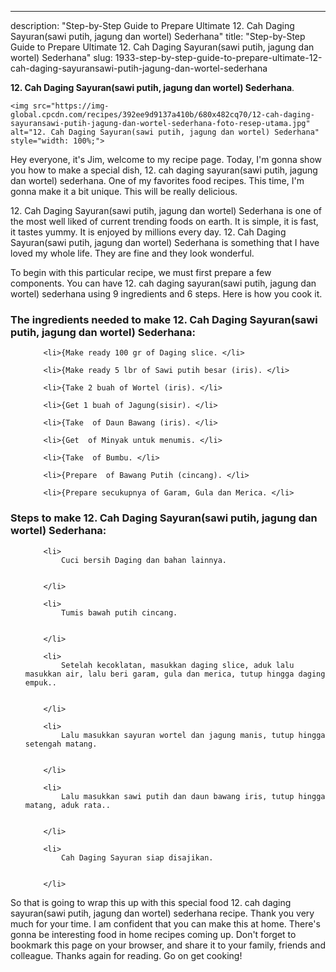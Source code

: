 ---
description: "Step-by-Step Guide to Prepare Ultimate 12. Cah Daging Sayuran(sawi putih, jagung dan wortel) Sederhana"
title: "Step-by-Step Guide to Prepare Ultimate 12. Cah Daging Sayuran(sawi putih, jagung dan wortel) Sederhana"
slug: 1933-step-by-step-guide-to-prepare-ultimate-12-cah-daging-sayuransawi-putih-jagung-dan-wortel-sederhana

<p>
	<strong>12. Cah Daging Sayuran(sawi putih, jagung dan wortel) Sederhana</strong>. 
	
</p>
<p>
	
	<img src="https://img-global.cpcdn.com/recipes/392ee9d9137a410b/680x482cq70/12-cah-daging-sayuransawi-putih-jagung-dan-wortel-sederhana-foto-resep-utama.jpg" alt="12. Cah Daging Sayuran(sawi putih, jagung dan wortel) Sederhana" style="width: 100%;">
	
	
</p>
<p>
	Hey everyone, it's Jim, welcome to my recipe page. Today, I'm gonna show you how to make a special dish, 12. cah daging sayuran(sawi putih, jagung dan wortel) sederhana. One of my favorites food recipes. This time, I'm gonna make it a bit unique. This will be really delicious.
</p>
	
<p>
	12. Cah Daging Sayuran(sawi putih, jagung dan wortel) Sederhana is one of the most well liked of current trending foods on earth. It is simple, it is fast, it tastes yummy. It is enjoyed by millions every day. 12. Cah Daging Sayuran(sawi putih, jagung dan wortel) Sederhana is something that I have loved my whole life. They are fine and they look wonderful.
</p>
<p>
	
</p>

<p>
To begin with this particular recipe, we must first prepare a few components. You can have 12. cah daging sayuran(sawi putih, jagung dan wortel) sederhana using 9 ingredients and 6 steps. Here is how you cook it.
</p>

<h3>The ingredients needed to make 12. Cah Daging Sayuran(sawi putih, jagung dan wortel) Sederhana:</h3>

<ol>
	
		<li>{Make ready 100 gr of Daging slice. </li>
	
		<li>{Make ready 5 lbr of Sawi putih besar (iris). </li>
	
		<li>{Take 2 buah of Wortel (iris). </li>
	
		<li>{Get 1 buah of Jagung(sisir). </li>
	
		<li>{Take  of Daun Bawang (iris). </li>
	
		<li>{Get  of Minyak untuk menumis. </li>
	
		<li>{Take  of Bumbu. </li>
	
		<li>{Prepare  of Bawang Putih (cincang). </li>
	
		<li>{Prepare secukupnya of Garam, Gula dan Merica. </li>
	
</ol>
<p>
	
</p>

<h3>Steps to make 12. Cah Daging Sayuran(sawi putih, jagung dan wortel) Sederhana:</h3>

<ol>
	
		<li>
			Cuci bersih Daging dan bahan lainnya.
			
			
		</li>
	
		<li>
			Tumis bawah putih cincang.
			
			
		</li>
	
		<li>
			Setelah kecoklatan, masukkan daging slice, aduk lalu masukkan air, lalu beri garam, gula dan merica, tutup hingga daging empuk..
			
			
		</li>
	
		<li>
			Lalu masukkan sayuran wortel dan jagung manis, tutup hingga setengah matang.
			
			
		</li>
	
		<li>
			Lalu masukkan sawi putih dan daun bawang iris, tutup hingga matang, aduk rata..
			
			
		</li>
	
		<li>
			Cah Daging Sayuran siap disajikan.
			
			
		</li>
	
</ol>

<p>
	
</p>

<p>
	So that is going to wrap this up with this special food 12. cah daging sayuran(sawi putih, jagung dan wortel) sederhana recipe. Thank you very much for your time. I am confident that you can make this at home. There's gonna be interesting food in home recipes coming up. Don't forget to bookmark this page on your browser, and share it to your family, friends and colleague. Thanks again for reading. Go on get cooking!
</p>
